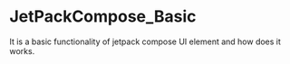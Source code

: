 # JetPackCompose_Basic
It is a basic functionality of jetpack compose UI element and how does it works.
